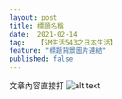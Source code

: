 ```yaml
---
layout: post
title: 標題名稱
date:  2021-02-14
tag:   【SM生活543之日本生活】
feature: "標題背景圖片連結"
published: false 
---
```

文章內容直接打
![alt text](圖片連結)


